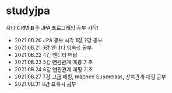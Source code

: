 # studyjpa
자바 ORM 표준 JPA 프로그래밍 공부 시작!  
  
- 2021.08.20 JPA 공부 시작 1강,2강 공부  
- 2021.08.21 3강 엔티티 영속성 공부  
- 2021.08.22 4강 엔티티 매핑
- 2021.08.23 5강 연관관계 매핑 기초
- 2021.08.24 6강 연관관계 매핑 기초
- 2021.08.27 7강 고급 매핑, mapped Superclass, 상속관계 매핑 공부
- 2021.08.31 8강 프록시 공부
